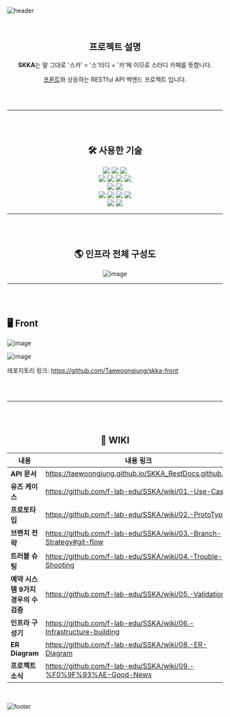 ![header](https://capsule-render.vercel.app/api?type=waving&color=timeAuto&height=200&section=header&text=SKKA&fontSize=90&animation=twinkling)


<br>

<div align="center">
	
## 프로젝트 설명

**SKKA**는 말 그대로 '스카' = '스'터디 + '카'페 이므로 스터디 카페를 뜻합니다.

[프론트](https://github.com/Taewoongjung/skka-front)와 상응하는 RESTful API 백앤드 프로젝트 입니다.

</div>

<br><br>

---------------------------------------  
<br><br>

<div align="center">

## 🛠️ 사용한 기술

</div>

<div align="center">
	<img src="https://img.shields.io/badge/Java-007396?style=flat&logo=Java&logoColor=white" />
  <img src="https://img.shields.io/badge/Spring%20Boot-6DB33F?style=flat-square&logo=Spring%20Boot&logoColor=black"/>
	<img src="https://img.shields.io/badge/Gradle-02303A?style=flat&logo=Gradle&logoColor=white" />
</div>

<div align="center">
  <img src="https://img.shields.io/badge/MySQL-4479A1?style=flat&logo=MySQL&logoColor=white" />
  <img src="https://img.shields.io/badge/Flyway-CC0200?style=flat&logo=Flyway&logoColor=white" />
  <img src="https://img.shields.io/badge/h2-0094F5?style=flat&logo=h2&logoColor=white" />
  <img src="https://img.shields.io/badge/Hibernate-59666C?style=flat&logo=Hibernate&logoColor=white" />
</div>

<div align="center">
  <img src="https://img.shields.io/badge/Junit5-25A162?style=flat&logo=Junit5&logoColor=white" />
  <img src="https://img.shields.io/badge/Mockito-00A98F?style=flat&logo=Mockito&logoColor=white" />
</div>

<div align="center">
  <img src="https://img.shields.io/badge/Docker-2496ED?style=flat&logo=Docker&logoColor=white" />
  <img src="https://img.shields.io/badge/Naver%20Cloud%20Platform-03C75A?style=flat&logo=Naver%20Cloud%20Platform&logoColor=white" />
  <img src="https://img.shields.io/badge/Asciidoctor-E40046?style=flat&logo=Asciidoctor&logoColor=white" />
  <img src="https://img.shields.io/badge/GitHub-181717?style=flat&logo=GitHub&logoColor=white" />
</div>

<div align="center">
  <img src="https://img.shields.io/badge/GitHub%20Actions-2088FF?style=flat&logo=GitHub%20Actions&logoColor=white" />
  <img src="https://img.shields.io/badge/Spring%20REST%20Docs-006643?style=flat&logo=Spring%20REST%20Docs&logoColor=white" />
</div>
  
---------------------------------------  
  
<br><br>

<div align="center">
	
## 🌎 인프라 전체 구성도

![image](https://user-images.githubusercontent.com/70272679/216548097-31f83647-524f-4d90-90f1-bb456604c341.png)
	
</div>

---------------------------------------   

<br><br>  

## 🖥️ Front

![image](https://user-images.githubusercontent.com/70272679/224104061-f8f9dd59-4d88-4199-936f-9c32d4c8a795.png)

![image](https://user-images.githubusercontent.com/70272679/224104099-6d154995-0acf-44e3-8703-079e81f4bac6.png)

레포지토리 링크: https://github.com/Taewoongjung/skka-front

<br><br>

---------------------------------------   

<br><br>
	
<div align="center">

## 📝 WIKI

| 내용             | 내용 링크                                                                |
| ----------------- | ------------------------------------------------------------------ |
| **API 문서** | https://taewoongjung.github.io/SKKA_RestDocs.github.io/ |
| **유즈 케이스** | https://github.com/f-lab-edu/SSKA/wiki/01.-Use-Case |
| **프로토타입** | https://github.com/f-lab-edu/SSKA/wiki/02.-ProtoType |
| **브랜치 전략** | https://github.com/f-lab-edu/SSKA/wiki/03.-Branch-Strategy#git-flow |
| **트러블 슈팅** | https://github.com/f-lab-edu/SSKA/wiki/04.-Trouble-Shooting |
| **예약 시스템 9가지 경우의 수 검증** | https://github.com/f-lab-edu/SSKA/wiki/05.-Validation |
| **인프라 구성기** | https://github.com/f-lab-edu/SSKA/wiki/06.-Infrastructure-building |
| **ER Diagram** | https://github.com/f-lab-edu/SSKA/wiki/08.-ER-Diagram |
| **프로젝트 소식** | https://github.com/f-lab-edu/SSKA/wiki/09.-%F0%9F%93%AE-Good-News |

</div>


<br>

![footer](https://capsule-render.vercel.app/api?type=waving&color=timeAuto&height=200&section=footer)
